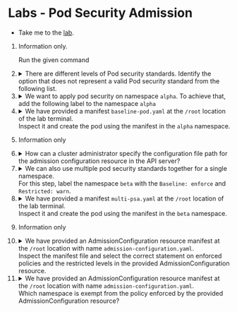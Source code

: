 # Labs - Pod Security Admission

* Take me to the [lab](https://kodekloud.com/topic/lab-pod-security-admission/).

1. Information only.

    Run the given command

1.  <details>
    <summary>There are different levels of Pod security standards. Identify the option that does not represent a valid Pod security standard from the following list.</summary>

    * `Enforce`
    * `Restricted`
    * `Baseline`
    * `Privileged`

    <details>
    <summary>Expand</summary>

    The option that is not valid is `Enforce`

    </details>
    </details>

1.  <details>
    <summary>We want to apply pod security on namespace <code>alpha</code>. To achieve that, add the following label to the namespace <code>alpha</code></summary>

    ```
    pod-security.kubernetes.io/warn=baseline
    ```

    <details>
    <summary>Expand</summary>
    </details>

    ```
    kubectl label ns alpha pod-security.kubernetes.io/warn=baseline
    ```

    </details>

1.  <details>
    <summary>We have provided a manifest <code>baseline-pod.yaml</code> at the <code>/root</code> location of the lab terminal.</br>Inspect it and create the pod using the manifest in the <code>alpha</code> namespace.</summary>

    Note: You might see some warnings while applying manifest. Ignore them for now; we will cover them in next questions.

    <details>
    <summary>Expand</summary>

    ```
    kubectl apply -n alpha -f /root/baseline-pod.yaml
    ```

    </details>
    </details>

1.  Information only

1.  <details>
    <summary>How can a cluster administrator specify the configuration file path for the admission configuration resource in the API server?</summary>

    <details>
    <summary>Expand</summary>

    In a Kubernetes cluster, the cluster administrator can specify the configuration file path for the admission configuration resource in the API server using the --admission-control-config-file flag.

    This flag allows administrators to provide a file path that contains the configuration for admission controllers.

    Bear in mind that this file is in the API server pod's file system, therefore you must mount it as a hostPath or configmap volume.
    </details>
    </details>

1.  <details>
    <summary>We can also use multiple pod security standards together for a single namespace.</br>For this step, label the namespace <code>beta</code> with the <code>Baseline: enforce</code> and <code>Restricted: warn</code>.</summary>

    <details>
    <summary>Expand</summary>

    ```
    kubectl label ns beta \
        pod-security.kubernetes.io/enforce=baseline \
        pod-security.kubernetes.io/warn=restricted
    ```
    </details>
    </details>

1.  <details>
    <summary>We have provided a manifest <code>multi-psa.yaml</code> at the <code>/root</code> location of the lab terminal.</br>Inspect it and create the pod using the manifest in the <code>beta</code> namespace.</summary>

    Note: You might see some warnings while applying manifest. It is expected.

    <details>
    <summary>Expand</summary>

    ```
    kubectl apply -n beta -f /root/multi-psa.yaml
    ```

    </details>
    </details>

1.  Information only

1.  <details>
    <summary>We have provided an AdmissionConfiguration resource manifest at the <code>/root</code> location with name <code>admission-configuration.yaml</code>.</br>Inspect the manifest file and select the correct statement on enforced policies and the restricted levels in the provided AdmissionConfiguration resource.</summary>

    * `Baseline: Warning ans Auditing, Restricted: Enforced and Auditing`
    * `Baseline: Enforced, Restricted: Enforced`
    * `Baseline: Auditing, Restricted: Enforced`
    * `Baseline: Enforced, Restricted: Autiting and Warnning`

    <details>
    <summary>Expand</summary>

    ```bash
    cat /root/admission-configuration.yaml
    ```

    Yields the following. Comments added to this to indicate what you should be looking at

    ```yaml
    kind: AdmissionConfiguration
    plugins:
    - name: PodSecurity
        configuration:
        apiVersion: pod-security.admission.config.k8s.io/v1
        kind: PodSecurityConfiguration
        defaults:
            enforce: baseline           # <----
            enforce-version: latest
            audit: restricted           # <----
            audit-version: latest
            warn: restricted            # <----
            warn-version: latest
        exemptions:
            usernames: []
            runtimeClassNames: []
            namespaces: [my-namespace]
    ```

    Which gives the answer `Baseline: Enforced, Restricted: Autiting and Warnning`

    </details>
    </details>

1.  <details>
    <summary>We have provided an AdmissionConfiguration resource manifest at the <code>/root</code> location with name <code>admission-configuration.yaml</code>.</br>Which namespace is exempt from the policy enforced by the provided AdmissionConfiguration resource?</summary>

    * `default`
    * `my-namespace`
    * `kube-system`
    * `development`

    <details>
    <summary>Expand</summary>

    This is the same file as the previous question. Now look here...

    ```yaml
    kind: AdmissionConfiguration
    plugins:
    - name: PodSecurity
        configuration:
        apiVersion: pod-security.admission.config.k8s.io/v1
        kind: PodSecurityConfiguration
        defaults:
            enforce: baseline
            enforce-version: latest
            audit: restricted
            audit-version: latest
            warn: restricted
            warn-version: latest
        exemptions:                     # <----
            usernames: []
            runtimeClassNames: []
            namespaces: [my-namespace]  # <----
    ```

    ...giving the answer `my-namespace`

    </details>
    </details>


